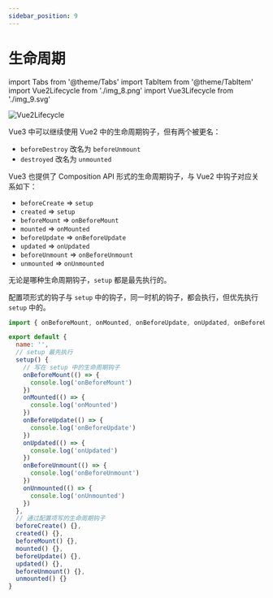 ```yaml
---
sidebar_position: 9
---
```


# 生命周期

import Tabs from '@theme/Tabs'
import TabItem from '@theme/TabItem'
import Vue2Lifecycle from './img_8.png'
import Vue3Lifecycle from './img_9.svg'

<Tabs>
  <TabItem value="vue2" label="Vue2 生命周期图示" default>
    <img src={Vue2Lifecycle} alt="Vue2Lifecycle" />
  </TabItem>
  <TabItem value="vue3" label="Vue3 生命周期图示">
    <Vue3Lifecycle />
  </TabItem>
</Tabs>

Vue3 中可以继续使用 Vue2 中的生命周期钩子，但有两个被更名：
- `beforeDestroy` 改名为 `beforeUnmount`
- `destroyed` 改名为 `unmounted`

Vue3 也提供了 Composition API 形式的生命周期钩子，与 Vue2 中钩子对应关系如下：
- `beforeCreate` => `setup`
- `created` => `setup`
- `beforeMount` => `onBeforeMount`
- `mounted` => `onMounted`
- `beforeUpdate` => `onBeforeUpdate`
- `updated` => `onUpdated`
- `beforeUnmount` => `onBeforeUnmount`
- `unmounted` => `onUnmounted`

无论是哪种生命周期钩子，`setup` 都是最先执行的。

配置项形式的钩子与 `setup` 中的钩子，同一时机的钩子，都会执行，但优先执行 `setup` 中的。

```js title="Vue3 的生命周期钩子"
import { onBeforeMount, onMounted, onBeforeUpdate, onUpdated, onBeforeUnmount, onUnmounted } from 'vue'

export default {
  name: '',
  // setup 最先执行
  setup() {
    // 写在 setup 中的生命周期钩子
    onBeforeMount(() => {
      console.log('onBeforeMount')
    })
    onMounted(() => {
      console.log('onMounted')
    })
    onBeforeUpdate(() => {
      console.log('onBeforeUpdate')
    })
    onUpdated(() => {
      console.log('onUpdated')
    })
    onBeforeUnmount(() => {
      console.log('onBeforeUnmount')
    })
    onUnmounted(() => {
      console.log('onUnmounted')
    })
  },
  // 通过配置项写的生命周期钩子
  beforeCreate() {},
  created() {},
  beforeMount() {},
  mounted() {},
  beforeUpdate() {},
  updated() {},
  beforeUnmount() {},
  unmounted() {}
}
```
